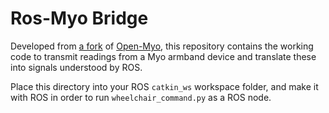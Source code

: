 # Ros-Myo Bridge

Developed from [a fork](https://github.com/mstiller7/MMIyo) of [Open-Myo](https://github.com/Alvipe/Open-Myo), this repository contains the working code to transmit readings from a Myo armband device and translate these into signals understood by ROS.

Place this directory into your ROS `catkin_ws` workspace folder, and make it with ROS in order to run `wheelchair_command.py` as a ROS node.
